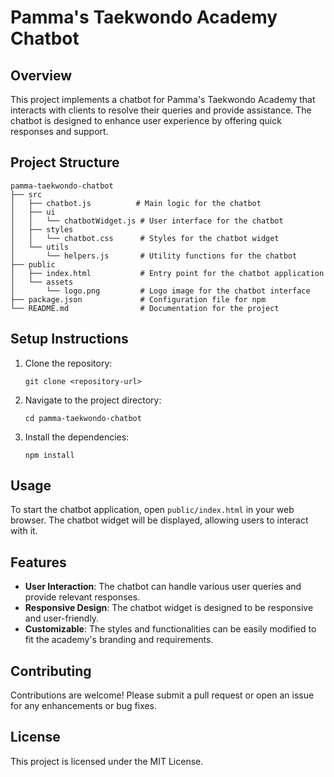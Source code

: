 # Pamma's Taekwondo Academy Chatbot

## Overview
This project implements a chatbot for Pamma's Taekwondo Academy that interacts with clients to resolve their queries and provide assistance. The chatbot is designed to enhance user experience by offering quick responses and support.

## Project Structure
```
pamma-taekwondo-chatbot
├── src
│   ├── chatbot.js          # Main logic for the chatbot
│   ├── ui
│   │   └── chatbotWidget.js # User interface for the chatbot
│   ├── styles
│   │   └── chatbot.css      # Styles for the chatbot widget
│   └── utils
│       └── helpers.js       # Utility functions for the chatbot
├── public
│   ├── index.html           # Entry point for the chatbot application
│   └── assets
│       └── logo.png         # Logo image for the chatbot interface
├── package.json             # Configuration file for npm
└── README.md                # Documentation for the project
```

## Setup Instructions
1. Clone the repository:
   ```
   git clone <repository-url>
   ```
2. Navigate to the project directory:
   ```
   cd pamma-taekwondo-chatbot
   ```
3. Install the dependencies:
   ```
   npm install
   ```

## Usage
To start the chatbot application, open `public/index.html` in your web browser. The chatbot widget will be displayed, allowing users to interact with it.

## Features
- **User Interaction**: The chatbot can handle various user queries and provide relevant responses.
- **Responsive Design**: The chatbot widget is designed to be responsive and user-friendly.
- **Customizable**: The styles and functionalities can be easily modified to fit the academy's branding and requirements.

## Contributing
Contributions are welcome! Please submit a pull request or open an issue for any enhancements or bug fixes.

## License
This project is licensed under the MIT License.